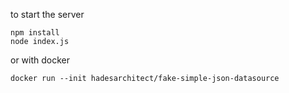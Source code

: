 to start the server

```
npm install
node index.js
```

or with docker

```
docker run --init hadesarchitect/fake-simple-json-datasource
```
